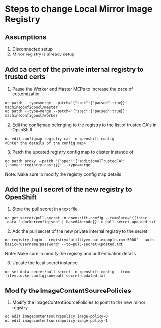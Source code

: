# Steps to change Local Mirror Image Registry

## Assumptions
1. Disconnected setup
2. Mirror registry is already setup

## Add ca cert of the private internal registry to trusted certs
1. Pause the Worker and Master MCPs to increase the pace of customization
```
oc patch --type=merge --patch='{"spec":{"paused":true}}' machineconfigpool/master
oc patch --type=merge --patch='{"spec":{"paused":true}}' machineconfigpool/worker
```

2. Edit the configmap  belonging to the registry to the list of trusted CA's in OpenShift
```
oc edit configmap registry-cas -n openshift-config 
<Enter the details of the config map>
```

3. Patch the updated registry config map to cluster instance of 
```
oc patch proxy --patch '{"spec":{"additionalTrustedCA":{"name":"registry-cas"}}}' --type=merge
```
Note: Make sure to modify the registry config map details

## Add the pull secret of the new registry to OpenShift
1. Store the pull secret in a text file
```
oc get secret/pull-secret -n openshift-config --template='{{index .data ".dockerconfigjson" | base64decode}}' > pull-secret-updated.txt
```
2. Add the pull secret of the new private internal registry to the secret
```
oc registry login --registry="utilityvm-uat.example.com:5000" --auth-basic="username:password" --to=pull-secret-updated.txt
```
Note: Make sure to modify the registry and authentication details

3. Update the local secret instance
```
oc set data secret/pull-secret -n openshift-config --from-file=.dockerconfigjson=pull-secret-updated.txt
```

## Modify the ImageContentSourcePolicies
1. Modify the ImageContentSourcePolicies to point to the new mirror registry
```
oc edit imagecontentsourcepolicy image-policy-0
oc edit imagecontentsourcepolicy image-policy-1
```

